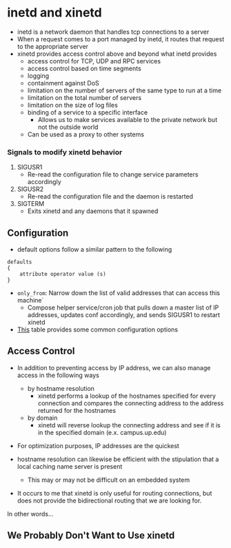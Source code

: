inetd and xinetd
================

* inetd is a network daemon that handles tcp connections to a server
* When a request comes to a port managed by inetd, it routes that request to the appropriate server
* xinetd provides access control above and beyond what inetd provides
    * access control for TCP, UDP and RPC services
    * access control based on time segments
    * logging
    * containment against DoS
    * limitation on the number of servers of the same type to run at a time
    * limitation on the total number of servers
    * limitation on the size of log files
    * binding of a service to a specific interface
        * Allows us to make services available to the private network but not the outside world
    * Can be used as a proxy to other systems

### Signals to modify xinetd behavior
1. SIGUSR1
    * Re-read the configuration file to change service parameters accordingly
2. SIGUSR2
    * Re-read the configuration file and the daemon is restarted
3. SIGTERM
    * Exits xinetd and any daemons that it spawned

Configuration
-------------
* default options follow a similar pattern to the following

```
defaults
{
    attribute operator value (s)
}
```

* `only_from`: Narrow down the list of valid addresses that can access this machine`
    * Compose helper service/cron job that pulls down a master list of IP addresses, updates conf accordingly, and sends SIGUSR1 to restart xinetd
* [This](http://www.linuxfocus.org/English/November2000/article175.shtml#tableau1) table provides some common configuration options

Access Control
--------------
* In addition to preventing access by IP address, we can also manage access in the following ways
    * by hostname resolution
        * xinetd performs a lookup of the hostnames specified for every connection and compares the connecting address to the address returned for the hostnames
    * by domain
        * xinetd will reverse lookup the connecting address and see if it is in the specified domain (e.x. campus.up.edu)
* For optimization purposes, IP addresses are the quickest
* hostname resolution can likewise be efficient with the stipulation that a local caching name server is present
    * This may or may not be difficult on an embedded system

* It occurs to me that xinetd is only useful for routing connections, but does not provide the bidirectional routing that we are looking for.

In other words...

We Probably Don't Want to Use xinetd
------------------------------------
